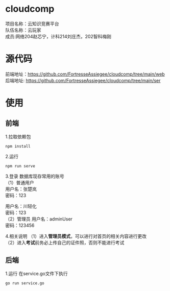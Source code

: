 # cloudcomp
项目名称：云知识竞赛平台<br>
队伍名称：云玩家<br>
成员:网络204赵芯宁，计科214刘庄杰，202智科梅刚

# 源代码
前端地址：https://github.com/FortresseAssiegee/cloudcomp/tree/main/web <br>
后端地址: https://github.com/FortresseAssiegee/cloudcomp/tree/main/ser

# 使用
## 前端
1.拉取依赖包
```
npm install
```
2.运行
```
npm run serve
```
3.登录
数据库现存常用的账号<br>
（1）普通用户<br>
用户名：张楚岚<br>
密码：123<br>

用户名：川轻化<br>
密码：123<br>
（2）管理员
用户名：adminUser<br>
密码：123456<br>

4.相关说明
（1）进入**管理员模式**，可以进行对首页的相关内容进行更改<br>
（2）进入**考试**前务必上传自己的证件照，否则不能进行考试

## 后端
1.运行
在service.go文件下执行
```
go run service.go
```




